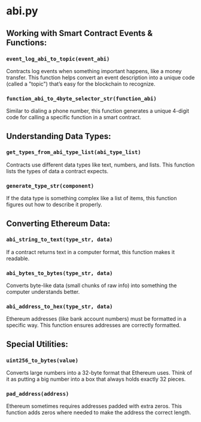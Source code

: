 # abi.py
## Working with Smart Contract Events & Functions:
### ```event_log_abi_to_topic(event_abi)```
Contracts log events when something important happens, like a money transfer. This function helps convert an event description into a unique code (called a "topic") that’s easy for the blockchain to recognize.

### ```function_abi_to_4byte_selector_str(function_abi)```
Similar to dialing a phone number, this function generates a unique 4-digit code for calling a specific function in a smart contract.

## Understanding Data Types:

### ```get_types_from_abi_type_list(abi_type_list)```
Contracts use different data types like text, numbers, and lists. This function lists the types of data a contract expects.

### ```generate_type_str(component)```
If the data type is something complex like a list of items, this function figures out how to describe it properly.

## Converting Ethereum Data:
### ```abi_string_to_text(type_str, data)```

If a contract returns text in a computer format, this function makes it readable.
### ```abi_bytes_to_bytes(type_str, data)```

Converts byte-like data (small chunks of raw info) into something the computer understands better.

### ```abi_address_to_hex(type_str, data)```
Ethereum addresses (like bank account numbers) must be formatted in a specific way. This function ensures addresses are correctly formatted.

## Special Utilities:
### ```uint256_to_bytes(value)```
Converts large numbers into a 32-byte format that Ethereum uses. Think of it as putting a big number into a box that always holds exactly 32 pieces.

### ```pad_address(address)```
Ethereum sometimes requires addresses padded with extra zeros. This function adds zeros where needed to make the address the correct length.